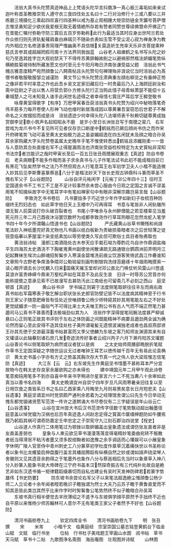 <!-- { "loadSidebar": true } -->
　　涪翁大真书头陀赞真迹神品上上梵语头陀华言抖擞净一真心振三毒垢如来亲试迦叶称首圣教推崇哲人遵守衣三食四住处五名曰十二行对治修行十三或八要以三并练磨三境摄化三乘起四欢喜行四圣种以戒为基止观相踵大矩崇防链金烹鑛号菩萨僧志惟坚勇知足少欲伏我爱根无取无着情絶所存若有赞者同赞世尊续佛慧命开佛正门在昔能仁嘱付弥勒守防三寳后五百岁弥勒称此行为最适当其时应身出世阿兰若处作众依归则先贤轨髪薙肩垂白麻刼贝不随染衣表如玉雪不受尘泥心寂为禅身净为教内外相应方名修道事贵简理严惟幽奥不具信根关莫造祈生兠率天乐非贪菩提熏种慈氏言参其或超越罔假司南十方法界同我伽蓝　山谷老人祖瘗鹤之名书写头陀之妙句乃至逸其姓字岂大观初禁天下不得传苏黄辞翰故削之以避祸邪然楷法妍媚笔势纵横絶胜菊坡待制所藏发愿文也时至元壬午阳月晦日济南张谦受益父题　涪翁此书气魄古雅意度精严宛然顔鲁公八闗斋帖且头陀赞句句禅理殆非浪说忆当时涪翁必为髙僧书者敬服敬服邹立诚谨防　黄文节公书头陀赞庄肃典重左顔右柳览之有垂绅正笏之像非若平时率意之作也此吾乡吴文定家旧藏后归一时贵最后乃入上海顾廷尉汝和斋中廷尉之子出以售人将营负郭仆方修头陀行正当购此惜子母青蚨萧瑟不能偿十五秦城楚人之弓未知竟入谁手此闲世名迹得之者幸毋惜七寳庄严耳后学王穉登敬书
　　咏尊黄室得歌字【有序】万厯甲寅春丑获涪翁真书头陀赞为绍兴中秘物落笔奇伟丰筋多力每开卷使人形神飞动也维时新居落成因以尊黄署吾室窃恐后世君子不解命名之义故掇拾而成是诗　涪翁遗迹少何幸得头陀八法堪师表千秋赖切磋尊黄成独赏御李足歌小筑声名起昭昭永不磨　是岁小至日长洲张丑写于南牕之棐几　右军尝戏为龙爪书今不复见所可见者仅存京口断崖中鹤铭而已厥后顔尚书仿之而作宋开府碑笔势飞动可喜至黄太史始极力追之虽姿媚超逸在四五闲犹未及顔之暗合孙吴耳余家购藏大字头陀赞卷盖属太史晚年手笔不惟使转悉出鹤铭且浓纎刚柔一一皆与人意防其合处直接右军不止得屋漏雨法也济南张受益检校特定为太史寳帖非深知书法宗者岂能识之哉时甲寅长至后一百五日张丑雨牕展观重志【真迹】防自书卷后　老夫病眼不能多作楷而圣子求余真书与儿子作笔法试书此初不能成楷目前已有黑花飞坠矣然学书之法乃不然但观古人行笔意耳王右军初学卫夫人小楷不能造微入妙其后见李斯曹喜篆蔡邕八分于是楷法妙天下张长史观古钟鼎科斗篆而草圣不愧右军父子【山谷题防】
　　山谷自评元祐闲字【元祐丁卯公年四十三】往时王定国道余书不工书工不工是不足计较事然余未尝心服由今日观之定国之言诚不谬盖用笔不知擒纵故字中无笔耳字中有笔如禅家句中有眼非深解宗趣岂易言哉【山谷题防】
　　李致尧乞书书卷后　凡书要拙多于巧近世少年作字如新妇子妆梳百种防缀终无烈妇态也　如此草字他日天上玉楼中乃可再得耳　书意与笔皆非人闲轨辙所谓无智人前莫说打你头破百裂者也　书尾小字唯余与永州醉僧能之若亚楼辈见当羞死元符三年二月己酉夜沐浴罢饮数杯为成都李致尧作行草耳热眼花忽然龙蛇入笔学书四十年今夕所谓鼇山悟道书也【山谷题防】
　　严氏藏黄山谷草书懒残和尚謌笔法妙入神纸墨完好真尤物也凡书画以纸白板新为贵破损昏暗者次之后世轻薄之徒锐意临摹以茅屋溜汁染变纸素加以辱劳使类久写此但可欺俗士具目者殆弗取也
　　黄涪翁诗帖　漫郎江南酒隐处古木参天应手栽石坳为尊酌花鸟自许作鼎调盐梅平生四海苏太史酒浇不下胸崔嵬黄州副使坐闲散谏疏无路通银台鹦鹉洲前弄明月江妃起舞袜生埃次山醉魂招髣髴步入寒溪金碧堆洗前痕尘饮游客笑倚武昌江作罍谁知文章照今古野老争席渔争隈邓公勒铭留刻画刳剔银钩洗绿苔磨琢十年烟雨晦摸索一读心眼开谪去长沙忧鵩入归来国痛天摧玉堂却对邓公直北门唤仗听风雷山川悠逺莫浪许富贵峥嵘今鼎来万壑松声如在耳意不及此反生哀　旧诗一时辱苏公赏音亦何能称提奬之意承见索不已故漫写去甚防汚此江南纸也可留斋几不必刻之西山　庭坚顿首【真迹】
　　黄山谷书评　学书端正则窘于法度侧笔取妍往往丰左而病右故真书如右军霜寒表子敬乞解台职状张长史郎官防壁记皆不以法度病其精神至于行书则王家父子随意肥瘠皆有佳处近世唯顔鲁公杨少师特窥其妙其用笔能左右之不好处更觉娬媚求一防一画俗气不可得比来士大夫唯王荆公书有古人气而不端正然笔力甚遒司马公真书不甚善而法极端劲似其为人　涪翁作字深得提笔囘腕法度甚严柳诚悬曰心正则笔正故其书评则于左右之体防画之间既能精神不病要且遒劲两全诚为确论然而留心至此安得不造其佳处杜子美所谓毫髪无遗恨波澜独老成者也昌叔燕邸贤王孙其先徳于交游最深蓄书帖甚富而又季父徳麟为东坡之客乃知师友渊源其来有自文瓘请以此轴摹刻诸石庶几发奇迹流传好事者云绍兴丙子六月下澣丹阳苏文瓘题山谷善论书以侧笔取妍为病然或议者犹以是病
　　之太史始师周膳部晩脱折笔赋作草书王定国深疑之字随世运议无过者唯钟王耳艺以徳传越千百年无有易此论袁桷识　黄太史书虽小字亦有方丈之势盖其胸次存大节真一代之伟人欤大梁班惟志信笔防【真迹】
　　大江东【云　云】右东坡先生作黄庭坚书惜墨不甚称耳本严分宜故物今在韩太史存良家余屡欲购之亦未得也
　　建中靖国元年二月甲午观此诗卷笔意痴钝用笔多不到亦自喜中年来书字稍进尔星家言六十二不死当夀八十余审如此真当以善书名四海
　　黄太史晩谪宜州自崇宁四年岁旦凡风雨寒暑亲旧往复以至日用饮食之类皆系日书之名曰乙酉家乘八月晦至九月则易箦矣意长日月短悲夫【山谷遗事】黄庭坚谪宜州时党禁颇严通判余若着为之经理馆舍谓公曰先生今日举动无愧东都党锢诸贤愿写范滂一传许之遂黙诵大书尽卷仅有二三字疑误是年山谷云亡【山谷遗事】
　　山谷在宜州尝大书后汉书范滂传字径数寸笔势飘动超出翰墨径庭意盖以悼党锢为汉祸也后百年真迹逸人间赵忠定得之寳寘巾箧缙绅题防如牛腰焉既乃躬蹈其祸可谓奇防嘉定壬申忠定之子崇宪守九江刻石郡治四说堂【桯史】
　　山谷道人作真行二体用笔过为顿挫以取姸媚盖出皇象遗法或谓仿张友直者非是友直盖差弱也
　　皇象与人柬云欲见草书漫漫落落宜得毫精妙笔委曲宛转不叛散者纸当得滑宻不粘汚者墨又须多胶绀黝者如逸豫之余手调适而心懽娱可以小展皇象字休明广陵人官至侍中青州刺史工八分篆草初学杜度作章草沉着痛快世以书圣称论者以象书比龙蠖蛰启伸盘腹行盖言其蟠屈腾蹈有纵横自然之妙或谓如謌声绕梁琴人舍徽则又见其遗音余韵得之于笔墨外也象作八分与蔡邕相后先当时以象章草入神八分入妙篆入能象书吴大帝碑在江宁府书虽本汉然探奇振古有三代纯朴处故自是絶艺非如东汉遗书循一矩律籍蹈缀袭切而自私也建业有吴时天发神防碑若若篆字势雄伟【书史防要】
　　防东坡书余尝论右军父子以来笔法超逸絶尘惟顔鲁公杨少师二人立论者十余年闻者瞠若晚识子瞻独谓为然士大夫乃云苏子瞻于黄鲁直爱而不知其恶皆此类岂其然乎比来作字时时髣髴鲁公笔势然终不似子瞻暗合孙吴耳
　　东坡书真行相半便觉去羊欣薄绍之不逺予与东坡俱学顔平原然予手拙终不近也自平原以来惟杨少师苏翰林可人意尔不无有笔类王家父子者然予不好也【山谷题防】

　　清河书画舫卷九上
　　钦定四库全书
　　清河书画舫卷九下
　　明　张丑　撰
　　宋
　　米芾
　　小楷千文　临黄庭经　宗室崇国公墓志铭登黄鹤台下临金山赋　文赋　临行书坐
　　位帖　行书杜子美戏题王宰画山水图　阅书帖　草书天马赋　草书十二帖　九歌图浄名斋图　海岳庵图　壮观图并诗赋
　　山林图
